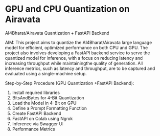 # GPU and CPU Quantization on Airavata
AI4Bharat/Airavata Quantization + FastAPI Backend

AIM: 
This project aims to quantize the AI4Bharat/Airavata large language model for efficient, optimized performance on both CPU and GPU. The project also involves developing a FastAPI backend service to serve the quantized model for inference, with a focus on reducing latency and increasing throughput while maintainingthe  quality of generation. All inference metrics, such as latency and throughput, are to be captured and evaluated using a single-machine setup. 

Step-by-Step Procedure (GPU Quantization +FastAPI Backend): 

1. Install required libraries 
2. BitsAndBytes for 4-Bit Quantization 
3. Load the Model in 4-Bit on GPU
4. Define a Prompt Formatting Function
5. Create FastAPI Backend
6. FastAPI on Colab using Ngrok
7. Inference via Swagger UI
8. Performance Metrics 
